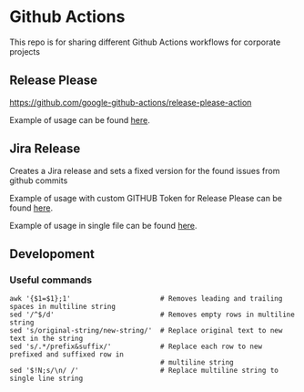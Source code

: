 # Github Actions
This repo is for sharing different Github Actions workflows for corporate projects

## Release Please

https://github.com/google-github-actions/release-please-action

Example of usage can be found [here](examples/release-please.yaml).

## Jira Release

Creates a Jira release and sets a fixed version for the found issues from github commits

Example of usage with custom GITHUB Token for Release Please can be found [here](examples/jira-release.yaml).

Example of usage in single file can be found [here](examples/release.yaml).

## Developoment

### Useful commands

```
awk '{$1=$1};1'                      # Removes leading and trailing spaces in multiline string
sed '/^$/d'                          # Removes empty rows in multiline string
sed 's/original-string/new-string/'  # Replace original text to new text in the string
sed 's/.*/prefix&suffix/'            # Replace each row to new prefixed and suffixed row in
                                     # multiline string 
sed '$!N;s/\n/ /'                    # Replace multiline string to single line string
```
